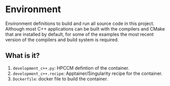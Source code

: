 # Environment

Environment definitions to build and run all source code in this project.
Although most C++ applications can be built with the compilers and CMake that
are installed by default, for some of the examples the most recent version of
the compilers and build system is required.


## What is it?

1. `development_c++.py`: HPCCM defintion of the container.
1. `development_c++.recipe`: Apptainer/Singularity recipe for the container.
1. `Dockerfile`: docker file to build the container.
